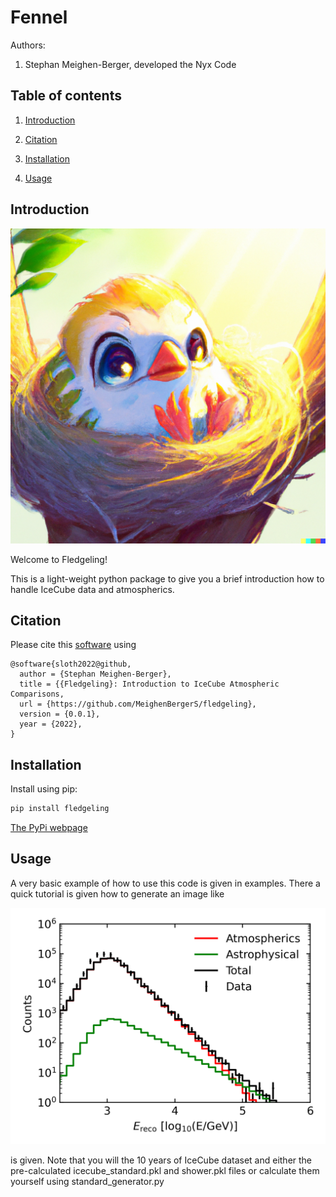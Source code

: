 # Fennel

Authors:

1. Stephan Meighen-Berger, developed the Nyx Code

## Table of contents

1. [Introduction](#introduction)

2. [Citation](#citation)

3. [Installation](#installation)

4. [Usage](#usage)

## Introduction <a name="introduction"></a>

![Logo](/images/logo.png "Fledgeling")

Welcome to Fledgeling!

This is a light-weight python package to give you a brief introduction how to handle IceCube data and atmospherics.

## Citation <a name="citation"></a>

Please cite this [software](https://github.com/MeighenBergerS/fledgeling) using
```
@software{sloth2022@github,
  author = {Stephan Meighen-Berger},
  title = {{Fledgeling}: Introduction to IceCube Atmospheric Comparisons,
  url = {https://github.com/MeighenBergerS/fledgeling},
  version = {0.0.1},
  year = {2022},
}
```

## Installation <a name="installation"></a>

Install using pip:
```python
pip install fledgeling
```
[The PyPi webpage](https://pypi.org/project/fledgeling/)

## Usage <a name="usage"></a>

A very basic example of how to use this code is given in examples.
There a quick tutorial is given how to generate an image like

![Example](/images/model_vs_data.png "Simulation")

is given. Note that you will the 10 years of IceCube dataset and either the pre-calculated
icecube_standard.pkl and shower.pkl files or calculate them yourself using standard_generator.py

